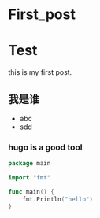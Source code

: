 # First_post

# Test
this is my first post.
## 我是谁
- abc
- sdd

### hugo is a good tool

```go
package main

import "fmt"

func main() {
    fmt.Println("hello")
}
```
